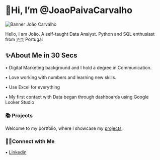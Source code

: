 # 👋Hi, I’m @JoaoPaivaCarvalho
![Banner João Carvalho](https://github.com/user-attachments/assets/74468ac7-ce87-46b8-83de-67211669f102)


Hello, I am João. A self-taught Data Analyst. Python and SQL enthusiast from 🇵🇹 Portugal

## ✨About Me in 30 Secs
• Digital Marketing background and I hold a degree in Communication.

• Love working with numbers and learning new skills.

• Use Excel for everything

• My first contact with Data began through dashboards using Google Looker Studio

### 📚 Projects
Welcome to my portfolio, where I showcase my [projects](https://github.com/JPaivaCarvalho/Portfolio/blob/main/Relax_Predicting_User_Adoption_Takehome.ipynb).

### 👋🏻Connect with Me
  • [Linkedin](https://www.linkedin.com/in/joao-paivacarvalho/)
